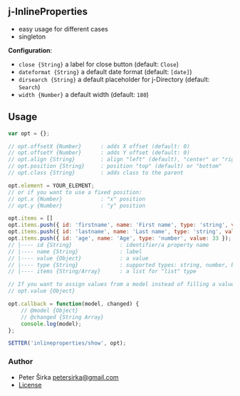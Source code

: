 ## j-InlineProperties

- easy usage for different cases
- singleton

__Configuration__:

- `close {String}` a label for close button (default: `Close`)
- `dateformat {String}` a default date format (default: `[date]`)
- `dirsearch {String}` a default placeholder for j-Directory (default: `Search`)
- `width {Number}` a default width (default: `180`)

## Usage

```js
var opt = {};

// opt.offsetX {Number}      : adds X offset (default: 0)
// opt.offsetY {Number}      : adds Y offset (default: 0)
// opt.align {String}        : align "left" (default), "center" or "right"
// opt.position {String}     : position "top" (default) or "bottom"
// opt.class {String}        : adds class to the parent

opt.element = YOUR_ELEMENT;
// or if you want to use a fixed position:
// opt.x {Number}            : "x" position
// opt.y {Number}            : "y" position

opt.items = []
opt.items.push({ id: 'firstname', name: 'First name', type: 'string', value: 'Peter' });
opt.items.push({ id: 'lastname', name: 'Last name', type: 'string', value: 'Širka', placeholder: 'String' });
opt.items.push({ id: 'age', name: 'Age', type: 'number', value: 33 });
// |---- id {String}               : identifier/a property name
// |---- name {String}             : label
// |---- value {Object}            : a value
// |---- type {String}             : supported types: string, number, boolean, icon, color, date, list
// |---- items {String/Array}      : a list for "list" type

// If you want to assign values from a model instead of filling a value in the "items" field, you can use:
// opt.value {Object}

opt.callback = function(model, changed) {
	// @model {Object}
	// @changed {String Array}
	console.log(model);
};

SETTER('inlineproperties/show', opt);
```

### Author

- Peter Širka <petersirka@gmail.com>
- [License](https://www.totaljs.com/license/)
